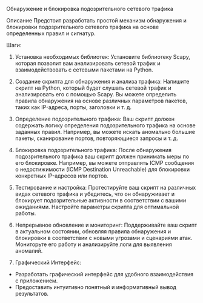 Обнаружение и блокировка подозрительного сетевого трафика

Описание
Предстоит разработать простой механизм обнаружения и блокировки подозрительного сетевого трафика на основе определенных правил и сигнатур.

Шаги:
1. Установка необходимых библиотек:
   Установите библиотеку Scapy, которая позволит вам анализировать сетевой трафик и взаимодействовать с сетевыми пакетами на Python.

2. Создание скрипта для обнаружения и анализа трафика:
   Напишите скрипт на Python, который будет слушать сетевой трафик и анализировать его с помощью Scapy. Вы можете определить правила обнаружения на основе различных параметров пакетов, таких как IP-адреса, порты, заголовки и т. д.

3. Определение подозрительного трафика:
   Ваш скрипт должен содержать логику определения подозрительного трафика на основе заданных правил. Например, вы можете искать аномально большие пакеты, сканирование портов, повторяющиеся запросы и т. д.

4. Блокировка подозрительного трафика:
   После обнаружения подозрительного трафика ваш скрипт должен принимать меры по его блокировке. Например, вы можете отправлять ICMP сообщения о недостижимости (ICMP Destination Unreachable) для блокировки конкретных IP-адресов или портов.

5. Тестирование и настройка:
   Протестируйте ваш скрипт на различных видах сетевого трафика и убедитесь, что он обнаруживает и блокирует подозрительные активности в соответствии с вашими ожиданиями. Настройте параметры скрипта для оптимальной работы.

6. Непрерывное обновление и мониторинг:
   Поддерживайте ваш скрипт в актуальном состоянии, обновляя правила обнаружения и блокировки в соответствии с новыми угрозами и сценариями атак. Мониторьте его работу и анализируйте логи для выявления аномалий.

7. Графический Интерфейс:
- Разработать графический интерфейс для удобного взаимодействия с приложением.
- Предоставить интуитивно понятный и информативный вывод результатов.
